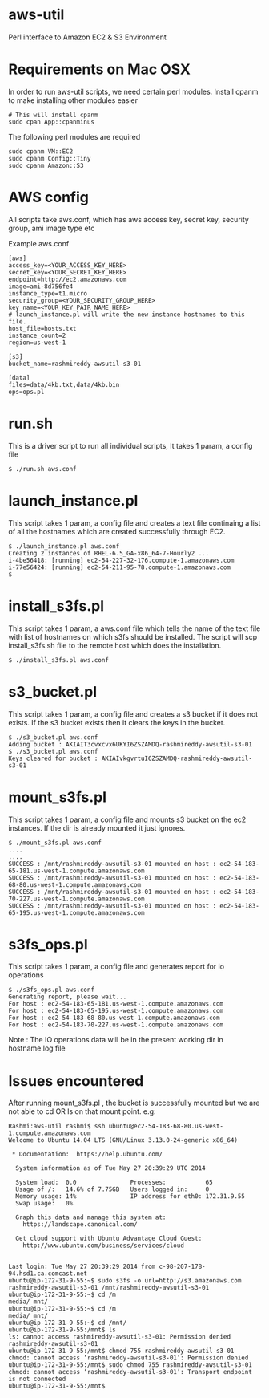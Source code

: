 aws-util
========

Perl interface to Amazon EC2 & S3 Environment

Requirements on Mac OSX
=======================
In order to run aws-util scripts, we need certain perl modules. Install cpanm to make installing other modules easier

```
# This will install cpanm
sudo cpan App::cpanminus
```

The following perl modules are required 

```
sudo cpanm VM::EC2
sudo cpanm Config::Tiny
sudo cpanm Amazon::S3
```

AWS config
===========

All scripts take aws.conf, which has aws access key, secret key, security group, ami image type etc

Example aws.conf

```
[aws]
access_key=<YOUR_ACCESS_KEY_HERE>
secret_key=<YOUR_SECRET_KEY_HERE>
endpoint=http://ec2.amazonaws.com
image=ami-8d756fe4
instance_type=t1.micro
security_group=<YOUR_SECURITY_GROUP_HERE>
key_name=<YOUR_KEY_PAIR_NAME_HERE>
# launch_instance.pl will write the new instance hostnames to this file.
host_file=hosts.txt
instance_count=2
region=us-west-1

[s3]
bucket_name=rashmireddy-awsutil-s3-01

[data]
files=data/4kb.txt,data/4kb.bin
ops=ops.pl
```

run.sh
======
This is a driver script to run all individual scripts, It takes 1 param, a config file

```
$ ./run.sh aws.conf
```


launch_instance.pl
===================
This script takes 1 param, a config file and creates a text file continaing a list of all the hostnames which are created successfully through EC2.

```
$ ./launch_instance.pl aws.conf
Creating 2 instances of RHEL-6.5_GA-x86_64-7-Hourly2 ...
i-4be56418: [running] ec2-54-227-32-176.compute-1.amazonaws.com
i-77e56424: [running] ec2-54-211-95-78.compute-1.amazonaws.com
$ 
```


install_s3fs.pl
================
This script takes 1 param, a aws.conf file which tells the name of the text file with list of hostnames on which s3fs should be installed. The script will scp install_s3fs.sh file to the remote host which does the installation.

```
$ ./install_s3fs.pl aws.conf

```

s3_bucket.pl
============
This script takes 1 param, a config file and creates a s3 bucket if it does not exists. If the s3 bucket exists then it clears the keys in the bucket.

```
$ ./s3_bucket.pl aws.conf
Adding bucket : AKIAIT3cvxcvx6UKYI6ZSZAMDQ-rashmireddy-awsutil-s3-01
$ ./s3_bucket.pl aws.conf
Keys cleared for bucket : AKIAIvkgvrtuI6ZSZAMDQ-rashmireddy-awsutil-s3-01
```


mount_s3fs.pl
=============
This script takes 1 param, a config file and mounts s3 bucket on the ec2 instances. If the dir is already mounted it just ignores.

```
$ ./mount_s3fs.pl aws.conf
....
....
SUCCESS : /mnt/rashmireddy-awsutil-s3-01 mounted on host : ec2-54-183-65-181.us-west-1.compute.amazonaws.com
SUCCESS : /mnt/rashmireddy-awsutil-s3-01 mounted on host : ec2-54-183-68-80.us-west-1.compute.amazonaws.com
SUCCESS : /mnt/rashmireddy-awsutil-s3-01 mounted on host : ec2-54-183-70-227.us-west-1.compute.amazonaws.com
SUCCESS : /mnt/rashmireddy-awsutil-s3-01 mounted on host : ec2-54-183-65-195.us-west-1.compute.amazonaws.com
```

s3fs_ops.pl
===========
This script takes 1 param, a config file and generates report for io operations

```
$ ./s3fs_ops.pl aws.conf
Generating report, please wait...
For host : ec2-54-183-65-181.us-west-1.compute.amazonaws.com
For host : ec2-54-183-65-195.us-west-1.compute.amazonaws.com
For host : ec2-54-183-68-80.us-west-1.compute.amazonaws.com
For host : ec2-54-183-70-227.us-west-1.compute.amazonaws.com
```

Note : The IO operations data will be in the present working dir in hostname.log file


Issues encountered
==================

After running mount_s3fs.pl , the bucket is successfully mounted but we are not able to cd OR ls on that mount point.
e.g: 

```
Rashmi:aws-util rashmi$ ssh ubuntu@ec2-54-183-68-80.us-west-1.compute.amazonaws.com
Welcome to Ubuntu 14.04 LTS (GNU/Linux 3.13.0-24-generic x86_64)

 * Documentation:  https://help.ubuntu.com/

  System information as of Tue May 27 20:39:29 UTC 2014

  System load:  0.0               Processes:           65
  Usage of /:   14.6% of 7.75GB   Users logged in:     0
  Memory usage: 14%               IP address for eth0: 172.31.9.55
  Swap usage:   0%

  Graph this data and manage this system at:
    https://landscape.canonical.com/

  Get cloud support with Ubuntu Advantage Cloud Guest:
    http://www.ubuntu.com/business/services/cloud


Last login: Tue May 27 20:39:29 2014 from c-98-207-178-94.hsd1.ca.comcast.net
ubuntu@ip-172-31-9-55:~$ sudo s3fs -o url=http://s3.amazonaws.com rashmireddy-awsutil-s3-01 /mnt/rashmireddy-awsutil-s3-01
ubuntu@ip-172-31-9-55:~$ cd /m
media/ mnt/   
ubuntu@ip-172-31-9-55:~$ cd /m
media/ mnt/   
ubuntu@ip-172-31-9-55:~$ cd /mnt/
ubuntu@ip-172-31-9-55:/mnt$ ls
ls: cannot access rashmireddy-awsutil-s3-01: Permission denied
rashmireddy-awsutil-s3-01
ubuntu@ip-172-31-9-55:/mnt$ chmod 755 rashmireddy-awsutil-s3-01 
chmod: cannot access ‘rashmireddy-awsutil-s3-01’: Permission denied
ubuntu@ip-172-31-9-55:/mnt$ sudo chmod 755 rashmireddy-awsutil-s3-01 
chmod: cannot access ‘rashmireddy-awsutil-s3-01’: Transport endpoint is not connected
ubuntu@ip-172-31-9-55:/mnt$ 
```